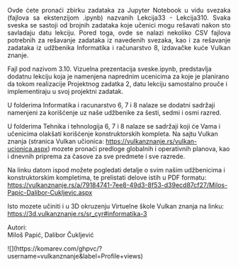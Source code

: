 <p align="justify">
  Ovde ćete pronaći zbirku zadataka za Jupyter Notebook u vidu svezaka (fajlova sa ekstenzijom .ipynb) nazvanih Lekcija33 - Lekcija310. Svaka sveska se sastoji od brojnih zadataka koje učenici mogu rešavati nakon sto savladaju datu lekciju.
Pored toga, ovde se nalazi nekoliko CSV fajlova potrebnih za rešavanje zadataka iz navedenih svezaka, kao i za rešavanje zadataka iz udžbenika Informatika i računarstvo 8, izdavačke kuće Vulkan znanje.

Fajl pod nazivom 3.10. Vizuelna prezentacija sveske.ipynb, predstavlja dodatnu lekciju koja je namenjena naprednim ucenicima za koje je planirano da tokom realizacije Projektnog zadatka 2, datu lekciju samostalno prouče i implementiraju u svoj projektni zadatak.

U folderima Informatika i racunarstvo 6, 7 i 8 nalaze se dodatni sadržaji namenjeni za korišćenje uz naše udžbenike za šesti, sedmi i osmi razred.

U folderima Tehnika i tehnologija 6, 7 i 8 nalaze se sadržaji koji će Vama i učenicima olakšati korišćenje konstruktorskih kompleta. Na sajtu Vulkan znanja (stranica Vulkan učionica: https://vulkanznanje.rs/vulkan-ucionica.aspx) mozete pronaći predloge globalnih i operativnih planova, kao i dnevnih priprema za časove za sve predmete i sve razrede.

Na linku datom ispod možete pogledati detalje o svim našim udžbenicima i konstruktorskim kompletima, te prelistati delove istih u PDF formatu: https://vulkanznanje.rs/a/79184741-7ee8-49d3-8f53-d39ecd87cf27/Milos-Papic-Dalibor-Cukljevic.aspx

Isto mozete učiniti i u 3D okruzenju Virtuelne škole Vulkan znanja na linku: https://3d.vulkanznanje.rs/sr_cyr#informatika-3

Autori:</br>
Miloš Papić, Dalibor Čukljević
</br>
</p>
![](https://komarev.com/ghpvc/?username=vulkanznanje&label=Profile+views)

 

